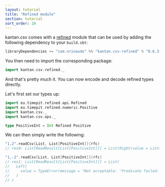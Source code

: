 ```yaml
---
layout: tutorial
title: "Refined module"
section: tutorial
sort_order: 28
---
```

kantan.csv comes with a [refined](https://github.com/fthomas/refined) module that can be used
by adding the following dependency to your `build.sbt`:

```scala
libraryDependencies += "com.nrinaudo" %% "kantan.csv-refined" % "0.6.3-SNAPSHOT"
```

You then need to import the corresponding package:

```scala
import kantan.csv.refined._
```

And that's pretty much it. You can now encode and decode refined types directly.

Let's first set our types up:

```scala
import eu.timepit.refined.api.Refined
import eu.timepit.refined.numeric.Positive
import kantan.csv._
import kantan.csv.ops._

type PositiveInt = Int Refined Positive
```

We can then simply write the following:

```scala
"1,2".readCsv[List, List[PositiveInt]](rfc)
// res0: List[ReadResult[List[PositiveInt]]] = List(Right(value = List(1, 2)))

"1,-2".readCsv[List, List[PositiveInt]](rfc)
// res1: List[ReadResult[List[PositiveInt]]] = List(
//   Left(
//     value = TypeError(message = "Not acceptable: 'Predicate failed: (-2 > 0).'")
//   )
// )
```
